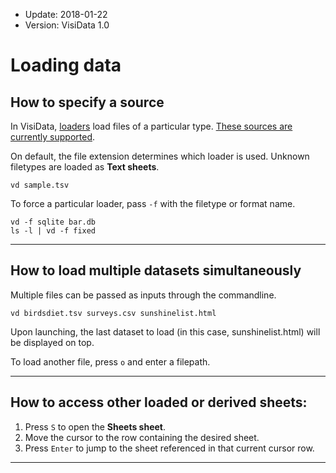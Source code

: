 - Update: 2018-01-22
- Version: VisiData 1.0

# Loading data

## How to specify a source

In VisiData, [loaders](/docs/loaders) load files of a particular type. [These sources are currently supported](/man#loaders).

On default, the file extension determines which loader is used. Unknown filetypes are loaded as **Text sheets**.

~~~
vd sample.tsv
~~~

To force a particular loader, pass `-f` with the filetype or format name.

~~~
vd -f sqlite bar.db
ls -l | vd -f fixed
~~~

---

## How to load multiple datasets simultaneously

Multiple files can be passed as inputs through the commandline.

~~~
vd birdsdiet.tsv surveys.csv sunshinelist.html
~~~

Upon launching, the last dataset to load (in this case, sunshinelist.html) will be displayed on top.

To load another file, press `o` and enter a filepath.

---

## How to access other loaded or derived sheets:

1. Press `S` to open the **Sheets sheet**.
2. Move the cursor to the row containing the desired sheet.
3. Press `Enter` to jump to the sheet referenced in that current cursor row.

---
